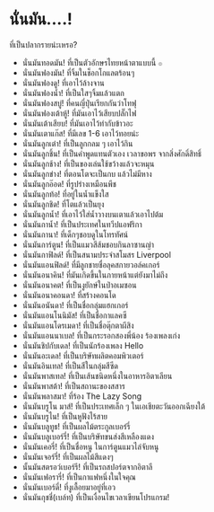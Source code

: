 # นั่นมัน....!

ที่เป็นปลากรายน่ะเหรอ?

- นั่นมันทอดมัน! ที่เป็นตัวอักษรไทยหน้าตาแบบนี้ `๏`
- นั่นมันฟองมัน! ที่จิ้มในช็อกโกแลตร้อนๆ
- นั่นมันฟองดู! ที่เอาไว้ล้างจาน
- นั่นมันฟองน้ำ! ที่เป็นใสๆจิ้มแล้วแตก
- นั่นมันฟองสบู่! ที่คนญี่ปุ่นเรียกกันว่าโทฟุ
- นั่นมันฟองเต้าหู้! ที่มันเอาไว้เสียบปลั๊กไฟ
- นั่นมันเต้าเสียบ! ที่มันเอาไว้ทำกับข้าวอะ
- นั่นมันเตาแก๊ส! ที่มีเลข 1-6 เอาไว้ทอยน่ะ
- นั่นมันลูกเต๋า! ที่เป็นลูกกลม ๆ เอาไว้กิน
- นั่นมันลูกชิ้น! ที่เป็นคำพูดแทนตัวเอง เวลาขอพร จากสิ่งศักดิ์สิทธิ์
- นั่นมันลูกช้าง! ที่เป็นของเล่นใช้ขว้างแล้วจะหมุน
- นั่นมันลูกข่าง! ที่ตอนโตจะเป็นกบ แล้วไม่มีหาง
- นั่นมันลูกอ๊อด! ที่รูปร่างเหมือนพีช
- นั่นมันลูกท้อ! ที่อยู่ในน้ำแข็งใส
- นั่นมันลูกชิด! ที่โตแล้วเป็นยุง
- นั่นมันลูกน้ำ! ที่เอาไว้ใส่น้ำวางบนเตาแล้วเอาไปต้ม
- นั่นมันกาน้ำ! ที่เป็นประเทศในทวีปแอฟริกา
- นั่นมันกานา! ที่เด็กๆชอบดูในโทรทัศน์
- นั่นมันการ์ตูน! ที่เป็นแมวสีส้มชอบกินลาซานญ่า
- นั่นมันกาฟิลด์! ที่เป็นสนามประจำสโมสร Liverpool
- นั่นมันแอนฟิลด์! ที่มีลูกชายชื่อลุคสกายวอล์คเกอร์
- นั่นมันอนาคิน! ที่มันเกิดขึ้นในภายหน้าแต่ยังมาไม่ถึง
- นั่นมันอนาคต! ที่เป็นงูยักษ์ในป่าอเมซอน
- นั่นมันอนาคอนดา! ที่สร้างคอนโด
- นั่นมันอนันดา! ที่เป็นชื่อกลุ่มแฮกเกอร์
- นั่นมันแอนโนนิมัส! ที่เป็นชื่อกาแลคซี
- นั่นมันแอนโดรเมดา! ที่เป็นชื่อตุ๊กตาผีสิง
- นั่นมันแอนนาเบล! ที่เป็นกระรอกสองพี่น้อง ร้องเพลงเก่ง
- นั่นมันชิปกับเดล! ที่เป็นนักร้องเพลง Hello
- นั่นมันอะเดล! ที่เป็นบริษัทผลิตคอมพิวเตอร์
- นั่นมันอินเทล! ที่เป็นสีในกลุ่มสีซีด
- นั่นมันพาสเทล! ที่เป็นเส้นชนิดหนึ่งในอาหารอิตาเลียน
- นั่นมันพาสต้า! ที่เป็นสถานะของสสาร
- นั่นมันพลาสมา! ที่ร้อง The Lazy Song
- นั่นมันบรูโน มาส์! ที่เป็นประเทศเล็ก ๆ ในเอเชียตะวันออกเฉียงใต้
- นั่นมันบรูไน! ที่เป็นหูฟังไร้สาย
- นั่นมันบลูทูธ! ที่เป็นผลไม้ตระกูลเบอร๋รี่
- นั่นมันบลูเบอร์รี่! ที่เป็นบริษัทขนส่งสีเหลืองแดง
- นั่นมันเคอรี่! ที่เป็นชื่อหนู ในการ์ตูนแมวไล่จับหนู
- นั่นมันเจอร์รี่! ที่เป็นผลไม้สีแดงๆ
- นั้นมันสตรอว์เบอร์รี! ที่เป็นรถสปอร์ตจากอิตาลี
- นั่นมันเฟอรารี่! ที่เป็นกาแฟหนึ่งในใจคุณ
- นั่นมันเบอร์ดี่! ที่งูเลื้อยมาอยู่ที่เอว
- นั่นมันกุชชี่(เบล์ท) ที่เป็นเงื่อนไขเวลาเขียนโปรแกรม! 
<!-- ต่อข้างบนนี้ได้เลย -->
